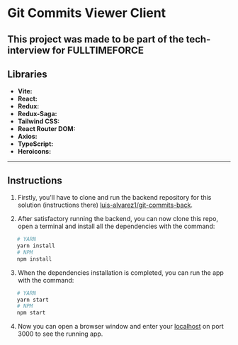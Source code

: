 # Git Commits Viewer Client

## This project was made to be part of the tech-interview for FULLTIMEFORCE

## Libraries

-   **Vite:**
-   **React:**
-   **Redux:**
-   **Redux-Saga:**
-   **Tailwind CSS:**
-   **React Router DOM:**
-   **Axios:**
-   **TypeScript:**
-   **Heroicons:**

---

## Instructions

1. Firstly, you'll have to clone and run the backend repository for this solution (instructions there) [luis-alvarez1/git-commits-back](https://github.com/luis-alvarez1/git-commits-back).

2. After satisfactory running the backend, you can now clone this repo, open a terminal and install all the dependencies with the command:

```bash
   # YARN
   yarn install
   # NPM
   npm install
```

3. When the dependencies installation is completed, you can run the app with the command:

```bash
   # YARN
   yarn start
   # NPM
   npm start
```

4. Now you can open a browser window and enter your [localhost](http://localhost:3000) on port 3000 to see the running app.
